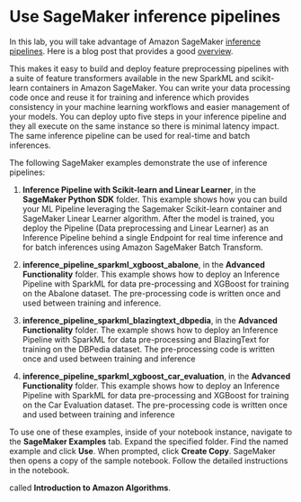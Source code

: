 # Use SageMaker inference pipelines

In this lab, you will take advantage of Amazon SageMaker [inference pipelines](https://docs.aws.amazon.com/sagemaker/latest/dg/inference-pipelines.html). Here is a blog post that provides a good [overview](https://aws.amazon.com/blogs/machine-learning/ensure-consistency-in-data-processing-code-between-training-and-inference-in-amazon-sagemaker).

This makes it easy to build and deploy feature preprocessing pipelines with a suite of feature transformers available in the new SparkML and scikit-learn containers in Amazon SageMaker. You can write your data processing code once and reuse it for training and inference which provides consistency in your machine learning workflows and easier management of your models. You can deploy upto five steps in your inference pipeline and they all execute on the same instance so there is minimal latency impact. The same inference pipeline can be used for real-time and batch inferences.

The following SageMaker examples demonstrate the use of inference pipelines:

1. **Inference Pipeline with Scikit-learn and Linear Learner**, in the **SageMaker Python SDK** folder. This example shows how you can build your ML Pipeline leveraging the Sagemaker Scikit-learn container and SageMaker Linear Learner algorithm. After the model is trained, you deploy the Pipeline (Data preprocessing and Linear Learner) as an Inference Pipeline behind a single Endpoint for real time inference and for batch inferences using Amazon SageMaker Batch Transform.

2. **inference_pipeline_sparkml_xgboost_abalone**, in the **Advanced Functionality** folder. This example shows how to deploy an Inference Pipeline with SparkML for data pre-processing and XGBoost for training on the Abalone dataset. The pre-processing code is written once and used between training and inference.

3. **inference_pipeline_sparkml_blazingtext_dbpedia**, in the **Advanced Functionality** folder. The example shows how to deploy an Inference Pipeline with SparkML for data pre-processing and BlazingText for training on the DBPedia dataset. The pre-processing code is written once and used between training and inference

4. **inference_pipeline_sparkml_xgboost_car_evaluation**, in the **Advanced Functionality** folder. This example shows how to deploy an Inference Pipeline with SparkML for data pre-processing and XGBoost for training on the Car Evaluation  dataset. The pre-processing code is written once and used between training and inference

To use one of these examples, inside of your notebook instance, navigate to the **SageMaker Examples** tab. Expand the specified folder. Find the named example and click **Use**.  When prompted, click **Create Copy**. SageMaker then opens a copy of the sample notebook. Follow the detailed instructions in the notebook.

called **Introduction to Amazon Algorithms**.
